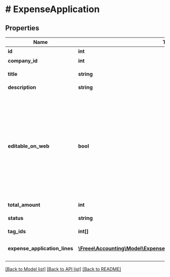 # # ExpenseApplication

## Properties

Name | Type | Description | Notes
------------ | ------------- | ------------- | -------------
**id** | **int** | 経費申請ID | 
**company_id** | **int** | 事業所ID | 
**title** | **string** | 申請タイトル | 
**description** | **string** | 備考 | [optional] 
**editable_on_web** | **bool** | 会計freeeのWeb画面から申請内容を編集可能：falseの場合、Web上からの項目行の追加／削除・金額の編集が出来なくなります。APIでの編集は可能です。 | 
**total_amount** | **int** | 合計金額 | [optional] 
**status** | **string** | 申請ステータス | 
**tag_ids** | **int[]** | メモタグID | [optional] 
**expense_application_lines** | [**\Freee\Accounting\Model\ExpenseApplicationExpenseApplicationLines[]**](ExpenseApplicationExpenseApplicationLines.md) | 経費申請の項目行一覧（配列） | 

[[Back to Model list]](../../README.md#documentation-for-models) [[Back to API list]](../../README.md#documentation-for-api-endpoints) [[Back to README]](../../README.md)


